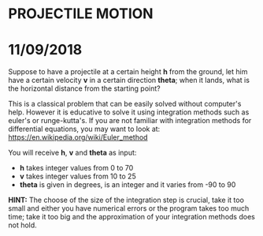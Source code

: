 #                          PROJECTILE MOTION                             
#                             11/09/2018                                    



Suppose to have a projectile at a certain height **h** from the ground,
let him have a certain velocity **v** in a certain direction **theta**; 
when it lands, what is the horizontal distance from the starting point?

This is a classical problem that can be easily solved without computer's help.
However it is educative to solve it using integration methods such as euler's or runge-kutta's.
If you are not familiar with integration methods for differential equations, you may want to look at:
https://en.wikipedia.org/wiki/Euler_method


You will receive **h**, **v** and **theta** as input:
* **h** takes integer values from  0 to 70
* **v** takes integer values from 10 to 25
* **theta** is given in degrees, is an integer and it varies from -90 to 90

**HINT:** The choose of the size of the integration step is crucial, take it too small  and 
either you have numerical errors or the program takes too much time; take it too big and the
approximation of your integration methods does not hold.



